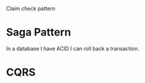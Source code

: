 Claim check pattern


# Saga Pattern
In a database I have ACID I can roll back a transaction.


# CQRS


